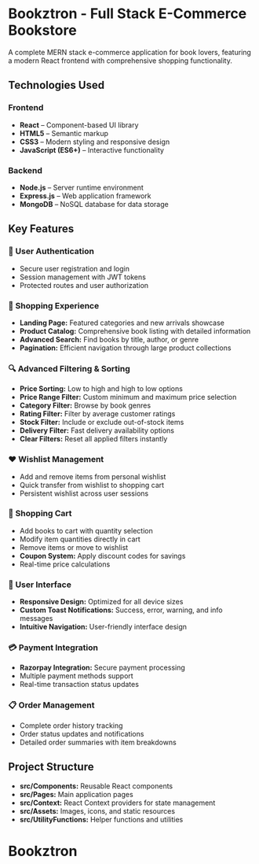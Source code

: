 # Bookztron - Full Stack E-Commerce Bookstore

A complete MERN stack e-commerce application for book lovers, featuring a modern React frontend with comprehensive shopping functionality.

## Technologies Used

### Frontend
- **React** – Component-based UI library
- **HTML5** – Semantic markup
- **CSS3** – Modern styling and responsive design
- **JavaScript (ES6+)** – Interactive functionality

### Backend
- **Node.js** – Server runtime environment
- **Express.js** – Web application framework
- **MongoDB** – NoSQL database for data storage

## Key Features

### 🔐 User Authentication
- Secure user registration and login
- Session management with JWT tokens
- Protected routes and user authorization

### 🏪 Shopping Experience
- **Landing Page:** Featured categories and new arrivals showcase
- **Product Catalog:** Comprehensive book listing with detailed information
- **Advanced Search:** Find books by title, author, or genre
- **Pagination:** Efficient navigation through large product collections

### 🔍 Advanced Filtering & Sorting
- **Price Sorting:** Low to high and high to low options
- **Price Range Filter:** Custom minimum and maximum price selection
- **Category Filter:** Browse by book genres
- **Rating Filter:** Filter by average customer ratings
- **Stock Filter:** Include or exclude out-of-stock items
- **Delivery Filter:** Fast delivery availability options
- **Clear Filters:** Reset all applied filters instantly

### ❤️ Wishlist Management
- Add and remove items from personal wishlist
- Quick transfer from wishlist to shopping cart
- Persistent wishlist across user sessions

### 🛒 Shopping Cart
- Add books to cart with quantity selection
- Modify item quantities directly in cart
- Remove items or move to wishlist
- **Coupon System:** Apply discount codes for savings
- Real-time price calculations

### 📱 User Interface
- **Responsive Design:** Optimized for all device sizes
- **Custom Toast Notifications:** Success, error, warning, and info messages
- **Intuitive Navigation:** User-friendly interface design

### 💳 Payment Integration
- **Razorpay Integration:** Secure payment processing
- Multiple payment methods support
- Real-time transaction status updates

### 📋 Order Management
- Complete order history tracking
- Order status updates and notifications
- Detailed order summaries with item breakdowns

## Project Structure

- **src/Components:** Reusable React components
- **src/Pages:** Main application pages
- **src/Context:** React Context providers for state management
- **src/Assets:** Images, icons, and static resources
- **src/UtilityFunctions:** Helper functions and utilities

# Bookztron